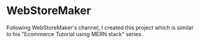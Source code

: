 # WebStoreMaker
 Following WebStoreMaker's channel, I created this project which is similar to his "Ecommerce Tutorial using MERN stack" series.
